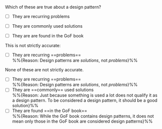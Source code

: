 <Question>

Which of these are true about a design pattern?

- [ ] They are recurring problems
- [ ] They are commonly used solutions
- [ ] They are are found in the <trigger trigger="click" for="modal:gofbook">GoF book</trigger>
 

<div slot="hint">

This is not strictly accurate:

- [ ] They are recurring ==problems==<br>
  %%{Reason: Design patterns are _solutions_, not _problems_}%% 

</div>

<div slot="answer">

None of these are not strictly accurate.

- [ ] They are recurring ==problems==<br>
  %%{Reason: Design patterns are _solutions_, not _problems_}%% 
- [ ] They are ==commonly== used solutions<br> 
  %%{Reason: Just because something is used a lot does not qualify it as a design pattern. To be considered a design pattern, it should be a good solution}%%
- [ ] They are found ==in the GoF book==<br>
  %%{Reason: While the GoF book contains design patterns, it does not mean only those in the GoF book are considered design patterns}%%

</div>
</Question>